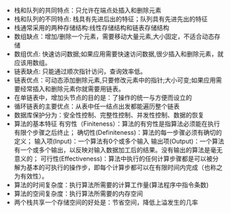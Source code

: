 * 栈和队列的共同特点：只允许在端点处插入和删除元素
* 栈和队列的不同特点: 栈具有先进后出的特征；队列具有先进先出的特征
* 栈通常采用的两种存储结构:线性存储结构和链表存储结构
* 数组缺点：增加/删除一个元素，需要移动大量元素,大小固定，不适合动态存储
* 数组优点: 快速访问数据;如果应用需要快速访问数据,很少插入和删除元素，就应该用数组。
* 链表缺点: 只能通过顺次指针访问，查询效率低。
* 链表优点：可动态添加删除元素,只要修改元素中的指针;大小可变;如果应用需要经常插入和删除元素你就需要用链表。
* 在单链表中，增加头节点的目的是：了操作的统一与方便而设立的
* 循环链表的主要优点：从表中任一结点出发都能遍历整个链表
* 数据库保护分为：安全性控制、完整性控制、并发性控制、数据的恢复
* 算法的基本特征
    有穷性（Finiteness）：算法的有穷性是指算法必须能在执行有限个步骤之后终止；
    确切性(Definiteness)：算法的每一步骤必须有确切的定义；
    输入项(Input)：一个算法有0个或多个输入
    输出项(Output)：一个算法有一个或多个输出，以反映对输入数据加工后的结果。没有输出的算法是毫无意义的；
可行性(Effectiveness)：算法中执行的任何计算步骤都是可以被分解为基本的可执行的操作步，即每个计算步都可以在有限时间内完成（也称之为有效性）。
* 算法的时间复杂度：执行算法所需要的计算工作量(算法程序中指令条数)
* 算法的空间复杂度：执行算法所需要的内存空间
* 两个栈共享一个存储空间的好处是：节省空间，降低上溢发生的几率